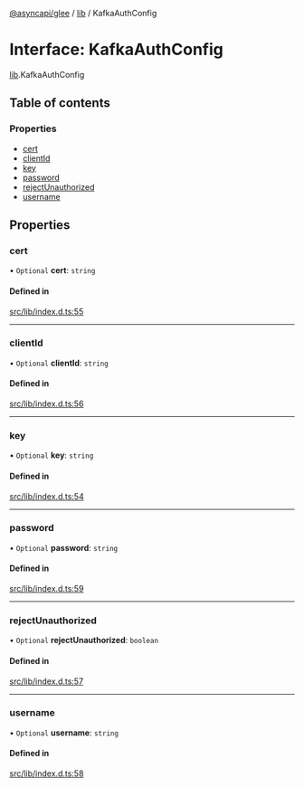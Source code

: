 [@asyncapi/glee](../README.md) / [lib](../modules/lib.md) / KafkaAuthConfig

# Interface: KafkaAuthConfig

[lib](../modules/lib.md).KafkaAuthConfig

## Table of contents

### Properties

- [cert](lib.KafkaAuthConfig.md#cert)
- [clientId](lib.KafkaAuthConfig.md#clientid)
- [key](lib.KafkaAuthConfig.md#key)
- [password](lib.KafkaAuthConfig.md#password)
- [rejectUnauthorized](lib.KafkaAuthConfig.md#rejectunauthorized)
- [username](lib.KafkaAuthConfig.md#username)

## Properties

### cert

• `Optional` **cert**: `string`

#### Defined in

[src/lib/index.d.ts:55](https://github.com/asyncapi/glee/blob/2054f0a/src/lib/index.d.ts#L55)

___

### clientId

• `Optional` **clientId**: `string`

#### Defined in

[src/lib/index.d.ts:56](https://github.com/asyncapi/glee/blob/2054f0a/src/lib/index.d.ts#L56)

___

### key

• `Optional` **key**: `string`

#### Defined in

[src/lib/index.d.ts:54](https://github.com/asyncapi/glee/blob/2054f0a/src/lib/index.d.ts#L54)

___

### password

• `Optional` **password**: `string`

#### Defined in

[src/lib/index.d.ts:59](https://github.com/asyncapi/glee/blob/2054f0a/src/lib/index.d.ts#L59)

___

### rejectUnauthorized

• `Optional` **rejectUnauthorized**: `boolean`

#### Defined in

[src/lib/index.d.ts:57](https://github.com/asyncapi/glee/blob/2054f0a/src/lib/index.d.ts#L57)

___

### username

• `Optional` **username**: `string`

#### Defined in

[src/lib/index.d.ts:58](https://github.com/asyncapi/glee/blob/2054f0a/src/lib/index.d.ts#L58)
